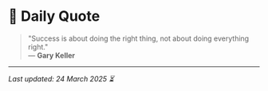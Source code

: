 # 📜 Daily Quote

> "Success is about doing the right thing, not about doing everything right."  
> — **Gary Keller**

---

_Last updated: 24 March 2025 ⏳_
